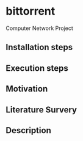 # bittorrent

Computer Network Project

## Installation steps

## Execution steps

## Motivation

## Literature Survery

## Description
